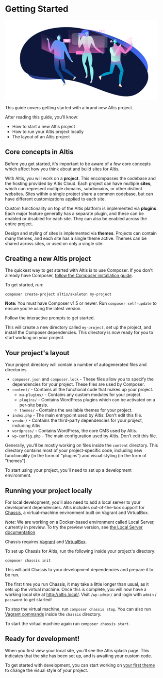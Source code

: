 # Getting Started

![](./assets/banner-getting-started.png)

This guide covers getting started with a brand new Altis project.

After reading this guide, you'll know:

* How to start a new Altis project
* How to run your Altis project locally
* The layout of an Altis project


## Core concepts in Altis

Before you get started, it's important to be aware of a few core concepts which affect how you think about and build sites for Altis.

With Altis, you will work on a **project**. This encompasses the codebase and the hosting provided by Altis Cloud. Each project can have multiple **sites**, which can represent multiple domains, subdomains, or other distinct websites. Sites within a single project share a common codebase, but can have different customizations applied to each site.

Custom functionality on top of the Altis platform is implemented via **plugins**. Each major feature generally has a separate plugin, and these can be enabled or disabled for each site. They can also be enabled across the entire project.

Design and styling of sites is implemented via **themes**. Projects can contain many themes, and each site has a single theme active. Themes can be shared across sites, or used on only a single site.


## Creating a new Altis project

The quickest way to get started with Altis is to use Composer. If you don't already have Composer, [follow the Composer installation guide](https://getcomposer.org/download/).

To get started, run:

```
composer create-project altis/skeleton my-project
```

**Note:** You must have Composer v1.5 or newer. Run `composer self-update` to ensure you're using the latest version.

Follow the interactive prompts to get started.

This will create a new directory called `my-project`, set up the project, and install the Composer dependencies. This directory is now ready for you to start working on your project.


## Your project's layout

Your project directory will contain a number of autogenerated files and directories.

* `composer.json` and `composer.lock` - These files allow you to specify the dependencies for your project. These files are used by Composer.
* `content/` - Contains all the functional code that makes up your project.
	* `mu-plugins/` - Contains any custom modules for your project.
	* `plugins/` - Contains WordPress plugins which can be activated on a per-site basis.
	* `themes/` - Contains the available themes for your project.
* `index.php` - The main entrypoint used by Altis. Don't edit this file.
* `vendor/` - Contains the third-party dependencies for your project, including Altis.
* `wordpress/` - Contains WordPress, the core CMS used by Altis.
* `wp-config.php` - The main configuration used by Altis. Don't edit this file.

Generally, you'll be mostly working on files inside the `content` directory. This directory contains most of your project-specific code, including new functionality (in the form of "plugins") and visual styling (in the form of "themes").

To start using your project, you'll need to set up a development environment.


## Running your project locally

For local development, you'll also need to add a local server to your development dependencies. Altis includes out-of-the-box support for [Chassis](http://chassis.io), a virtual-machine environment built on Vagrant and VirtualBox.

*Note:* We are working on a Docker-based environment called Local Server, currently in preview. To try the preview version, see [the Local Server documentation](docs://local-server/)

Chassis requires [Vagrant](https://www.vagrantup.com/) and [VirtualBox](https://www.virtualbox.org/).

To set up Chassis for Altis, run the following inside your project's directory:

```
composer chassis init
```

This will add Chassis to your development dependencies and prepare it to be run.

The first time you run Chassis, it may take a little longer than usual, as it sets up the virtual machine. Once this is complete, you will now have a working local site at http://altis.local/. Visit `/wp-admin/` and login with `admin` / `password` to get started!

To stop the virtual machine, run `composer chassis stop`. You can also run [Vagrant commands](https://www.vagrantup.com/docs/cli/) inside the `chassis` directory.

To start the virtual machine again run `composer chassis start`.


## Ready for development!

When you first view your local site, you'll see the Altis splash page. This indicates that the site has been set up, and is awaiting your custom code.

To get started with development, you can start working on [your first theme](first-theme.md) to change the visual style of your project.
